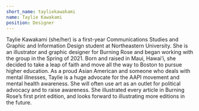 ```yaml
---
short_name: tayliekawakami
name: Taylie Kawakami
position: Designer
---
```

Taylie Kawakami (she/her) is a first-year Communications Studies and Graphic and Information Design student at Northeastern University. She is an illustrator and graphic designer for Burning Rose and began working with the group in the Spring of 2021. Born and raised in Maui, Hawai’i, she decided to take a leap of faith and move all the way to Boston to pursue higher education. As a proud Asian American and someone who deals with mental illnesses, Taylie is a huge advocate for the AAPI movement and mental health awareness. She will often use art as an outlet for political advocacy and to raise awareness. She illustrated every article in Burning Rose’s first print edition, and looks forward to illustrating more editions in the future. 
